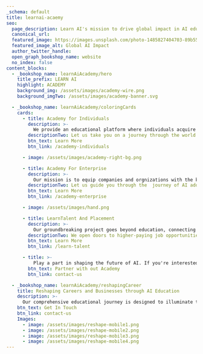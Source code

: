 ```yaml
---
_schema: default
title: learnai-acaemy
seo:
  page_description: Learn AI's mission to drive global impact in AI education and implementation
  canonical_url:
  featured_image: https://images.unsplash.com/photo-1485827404703-89b55fcc595e
  featured_image_alt: Global AI Impact
  author_twitter_handle:
  open_graph_bookshop_name: website
  no_index: false
content_blocks:
  - _bookshop_name: learnAiAcademy/hero
    title_prefix: LEARN AI
    highlight: ACADEMY
    background_img: /assets/images/academy-wire.png
    background_imgTwo: /assets/images/academy-banner.svg

  - _bookshop_name: learnAiAcademy/coloringCards
    cards:
      - title: Academy for Individuals
        description: >-
          We provide an educational platform where individuals acquire new and high-paying skills to ultimately transform their careers.
        descriptionTwo: Let us take you on a journey through the world of AI education
        btn_text: Learn More
        btn_link: /academy-individuals

      - image: /assets/images/academy-right-bg.png

      - title: Academy For Enterprise
        description: >-
          Our mission is to equip companies and orgnizations with the knowledge and skills necessary to leverage AI across various departments and functions.
        descriptionTwo: Let us guide you through the  journey of AI adoption in your business
        btn_text: Learn More
        btn_link: /academy-enterprise

      - image: /assets/images/hand.png

      - title: LearnTalent And Placement
        description: >-
          Our groundbreaking project goes beyond education, connecting students directly to potential employers.
        descriptionTwo: We open doors to higher-paying job opportunities.
        btn_text: Learn More
        btn_link: /learn-talent

      - title: >-
          Play a part in shaping the future of AI. If you're interested, we invite you to join our mission. Let's turn our shared vision into reality.
        btn_text: Partner with out Academy
        btn_link: contact-us

  - _bookshop_name: learnAiAcademy/reshapingCareer
    title: Reshaping Careers and Businesses through AI Education
    description: >-
      Our comprehensive educational journey is designed to illuminate the path to the future of work, empowering individuals and businesses to harness the boundless potential of AI.
    btn_text: Get In Touch
    btn_link: contact-us
    Images:
      - image: /assets/images/reshape-mobile1.png
      - image: /assets/images/reshape-mobile2.png
      - image: /assets/images/reshape-mobile3.png
      - image: /assets/images/reshape-mobile4.png
---
```

